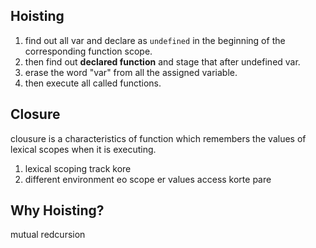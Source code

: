 ## Hoisting

1. find out all var and declare as `undefined` in the beginning of the corresponding function scope.
2. then find out **declared function** and stage that after undefined var.
3. erase the word "var" from all the assigned variable.
4. then execute all called functions.


## Closure

clousure is a characteristics of function which remembers the values of lexical scopes when it is executing.
1. lexical scoping track kore
2. different environment eo scope er values access korte pare

## Why Hoisting?

mutual redcursion